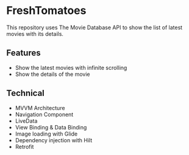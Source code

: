 # FreshTomatoes

This repository uses The Movie Database API to show the list of latest movies with its details. 

## Features

- Show the latest movies with infinite scrolling
- Show the details of the movie

## Technical

- MVVM Architecture
- Navigation Component
- LiveData
- View Binding & Data Binding
- Image loading with Glide
- Dependency injection with Hilt
- Retrofit
